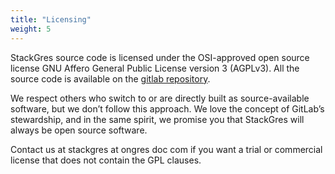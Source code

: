 ```yaml
---
title: "Licensing"
weight: 5
---
```


StackGres source code is licensed under the OSI-approved open source license GNU Affero General
 Public License version 3 (AGPLv3). All the source code is available on the
 [gitlab repository](https://gitlab.com/ongresinc/stackgres).

We respect others who switch to or are directly built as source-available software, but we don’t
 follow this approach. We love the concept of GitLab’s stewardship, and in the same spirit, we
 promise you that StackGres will always be open source software. 

Contact us at stackgres at ongres doc com if you want a trial or commercial license that does not
 contain the GPL clauses.
